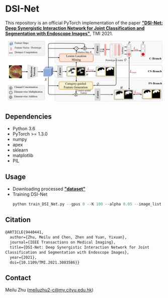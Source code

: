 # DSI-Net

This repository is an official PyTorch implementation of the paper [**"DSI-Net: Deep Synergistic Interaction Network for Joint Classification and Segmentation with Endoscope Images"**](https://ieeexplore.ieee.org/document/9440441), TMI 2021.

<div align=center><img width="700" src=/Figs/Framework.png></div>


## Dependencies
* Python 3.6
* PyTorch >= 1.3.0
* numpy
* apex
* sklearn
* matplotlib
* PIL

## Usage
* Downloading processed [**"dataset"**](https://drive.google.com/file/d/1BBF21SVlH5685XpsvtKlWN7iepr7YQPU/view?usp=sharing) 
* Training DSI-Net
   ```python
   python train_DSI_Net.py --gpus 0 --K 100 --alpha 0.05 --image_list 'data/WCE/WCE_Dataset_image_list.pkl'
   ```
 
## Citation
```
@ARTICLE{9440441,
  author={Zhu, Meilu and Chen, Zhen and Yuan, Yixuan},
  journal={IEEE Transactions on Medical Imaging}, 
  title={DSI-Net: Deep Synergistic Interaction Network for Joint Classification and Segmentation with Endoscope Images}, 
  year={2021},
  doi={10.1109/TMI.2021.3083586}}
```
## Contact

  Meilu Zhu (meiluzhu2-c@my.cityu.edu.hk)
